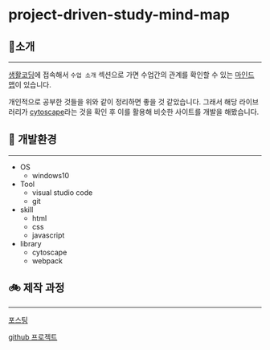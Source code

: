 # project-driven-study-mind-map

## 🚀소개
---

[생활코딩](https://opentutorials.org/course/1)에 접속해서 `수업 소개` 섹션으로 가면 수업간의 관계를 확인할 수 있는 [마인드 맵](https://seomal.org/)이 있습니다.

개인적으로 공부한 것들을 위와 같이 정리하면 좋을 것 같았습니다. 
그래서 해당 라이브러리가 [cytoscape](https://js.cytoscape.org/#getting-started)라는 것을 확인 후 이를 활용해 비슷한 사이트를 개발을 해봤습니다.

## 🍱 개발환경
---

- OS
    - windows10
- Tool
    - visual studio code
    - git
- skill
    - html
    - css
    - javascript
- library
    - cytoscape
    - webpack

## 🚲 제작 과정
---
[포스팅](https://github.com/nomelancholy/js-project-driven-study-mind-map/projects/1)

[github 프로젝트](https://github.com/users/nomelancholy/projects/4)